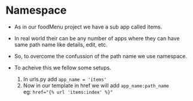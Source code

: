 # Namespace
- As in our foodMenu project we have a sub app called items.
- In real world their can be any number of apps where they can have same path name like details, edit, etc.
- So, to overcome the confussion of the path name we use namespace.
- To acheive this we fellow some setups.

    1. In urls.py add ```app_name = 'items'```
    2. Now in our template in href we will add ```app_name:path_name```
    <br>eg: ```href="{% url 'items:index' %}"``` 